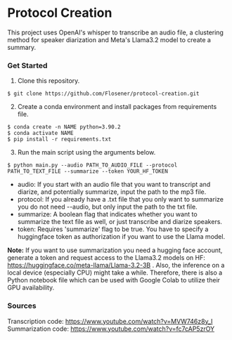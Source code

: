 # Protocol Creation

This project uses OpenAI's whisper to transcribe an audio file, a clustering method for speaker diarization and Meta's Llama3.2 model to create a summary.

### Get Started

1. Clone this repository. 

```
$ git clone https://github.com/Flosener/protocol-creation.git
```

2. Create a conda environment and install packages from requirements file.

```
$ conda create -n NAME python=3.90.2
$ conda activate NAME
$ pip install -r requirements.txt
```

3. Run the main script using the arguments below.

```
$ python main.py --audio PATH_TO_AUDIO_FILE --protocol PATH_TO_TEXT_FILE --summarize --token YOUR_HF_TOKEN
```

- audio: If you start with an audio file that you want to transcript and diarize, and potentially summarize, input the path to the mp3 file.
- protocol: If you already have a .txt file that you only want to summarize you do not need --audio, but only input the path to the txt file.
- summarize: A boolean flag that indicates whether you want to summarize the text file as well, or just transcribe and diarize speakers.
- token: Requires 'summarize' flag to be true. You have to specify a huggingface token as authorization if you want to use the Llama model.

**Note:** If you want to use summarization you need a hugging face account, generate a token and request access to the Llama3.2 models on HF: https://huggingface.co/meta-llama/Llama-3.2-3B . 
Also, the inference on a local device (especially CPU) might take a while. Therefore, there is also a Python notebook file which can be used with Google Colab to utilize their GPU availability.

### Sources
Transcription code: https://www.youtube.com/watch?v=MVW746z8y_I  
Summarization code: https://www.youtube.com/watch?v=fc7cAP5zrOY